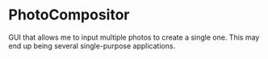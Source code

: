 # PhotoCompositor
GUI that allows me to input multiple photos to create a single one. This may end up being several single-purpose applications.
